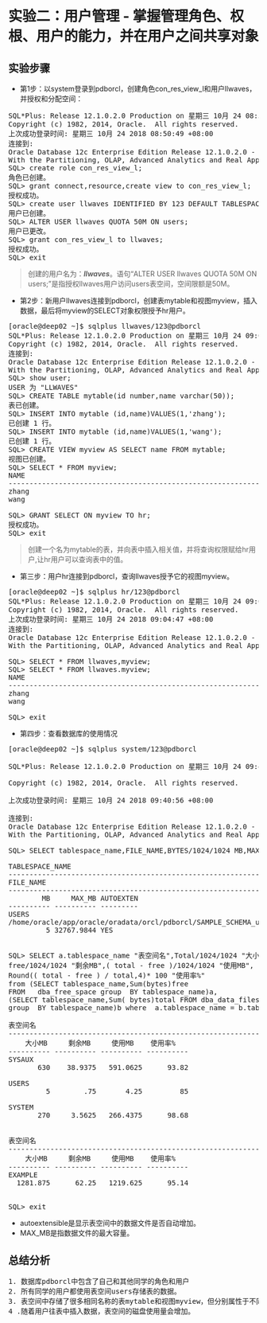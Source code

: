 # 实验二：用户管理 - 掌握管理角色、权根、用户的能力，并在用户之间共享对象
## 实验步骤
* 第1步：以system登录到pdborcl，创建角色con_res_view_l和用户llwaves，并授权和分配空间：
<pre>
SQL*Plus: Release 12.1.0.2.0 Production on 星期三 10月 24 08:51:07 2018
Copyright (c) 1982, 2014, Oracle.  All rights reserved.
上次成功登录时间: 星期三 10月 24 2018 08:50:49 +08:00
连接到:
Oracle Database 12c Enterprise Edition Release 12.1.0.2.0 - 64bit Production
With the Partitioning, OLAP, Advanced Analytics and Real Application Testing options
SQL> create role con_res_view_l;
角色已创建。
SQL> grant connect,resource,create view to con_res_view_l;
授权成功。
SQL> create user llwaves IDENTIFIED BY 123 DEFAULT TABLESPACE users TEMPORARY TABLESPACE temp;
用户已创建。
SQL> ALTER USER llwaves QUOTA 50M ON users;
用户已更改。
SQL> grant con_res_view_l to llwaves;
授权成功。
SQL> exit
</pre>
> 创建的用户名为：***llwaves***。语句“ALTER USER llwaves QUOTA 50M ON users;”是指授权llwaves用户访问users表空间，空间限额是50M。
* 第2步：新用户llwaves连接到pdborcl，创建表mytable和视图myview，插入数据，最后将myview的SELECT对象权限授予hr用户。
<pre>
[oracle@deep02 ~]$ sqlplus llwaves/123@pdborcl
SQL*Plus: Release 12.1.0.2.0 Production on 星期三 10月 24 09:01:02 2018
Copyright (c) 1982, 2014, Oracle.  All rights reserved.
连接到:
Oracle Database 12c Enterprise Edition Release 12.1.0.2.0 - 64bit Production
With the Partitioning, OLAP, Advanced Analytics and Real Application Testing options
SQL> show user;
USER 为 "LLWAVES"
SQL> CREATE TABLE mytable(id number,name varchar(50));
表已创建。
SQL> INSERT INTO mytable (id,name)VALUES(1,'zhang');
已创建 1 行。
SQL> INSERT INTO mytable (id,name)VALUES(1,'wang');
已创建 1 行。
SQL> CREATE VIEW myview AS SELECT name FROM mytable;
视图已创建。
SQL> SELECT * FROM myview;
NAME
--------------------------------------------------------------------------------
zhang
wang

SQL> GRANT SELECT ON myview TO hr;
授权成功。
SQL> exit
</pre>
> 创建一个名为mytable的表，并向表中插入相关值，并将查询权限赋给hr用户,让hr用户可以查询表中的值。
* 第三步：用户hr连接到pdborcl，查询llwaves授予它的视图myview。
<pre>
[oracle@deep02 ~]$ sqlplus hr/123@pdborcl
SQL*Plus: Release 12.1.0.2.0 Production on 星期三 10月 24 09:05:18 2018
Copyright (c) 1982, 2014, Oracle.  All rights reserved.
上次成功登录时间: 星期三 10月 24 2018 09:04:47 +08:00
连接到:
Oracle Database 12c Enterprise Edition Release 12.1.0.2.0 - 64bit Production
With the Partitioning, OLAP, Advanced Analytics and Real Application Testing options

SQL> SELECT * FROM llwaves,myview;
SQL> SELECT * FROM llwaves.myview;
NAME
--------------------------------------------------------------------------------
zhang
wang

SQL> exit
</pre>
* 第四步：查看数据库的使用情况
<pre>
[oracle@deep02 ~]$ sqlplus system/123@pdborcl

SQL*Plus: Release 12.1.0.2.0 Production on 星期三 10月 24 09:41:12 2018

Copyright (c) 1982, 2014, Oracle.  All rights reserved.

上次成功登录时间: 星期三 10月 24 2018 09:40:56 +08:00

连接到:
Oracle Database 12c Enterprise Edition Release 12.1.0.2.0 - 64bit Production
With the Partitioning, OLAP, Advanced Analytics and Real Application Testing options

SQL> SELECT tablespace_name,FILE_NAME,BYTES/1024/1024 MB,MAXBYTES/1024/1024 MAX_MB,autoextensible FROM dba_data_files  WHERE  tablespace_name='USERS ';

TABLESPACE_NAME
--------------------------------------------------------------------------------
FILE_NAME
--------------------------------------------------------------------------------
        MB     MAX_MB AUTOEXTEN
---------- ---------- ---------
USERS
/home/oracle/app/oracle/oradata/orcl/pdborcl/SAMPLE_SCHEMA_users01.dbf
         5 32767.9844 YES


SQL> SELECT a.tablespace_name "表空间名",Total/1024/1024 "大小MB",
free/1024/1024 "剩余MB",( total - free )/1024/1024 "使用MB",
Round(( total - free ) / total,4)* 100 "使用率%"
from (SELECT tablespace_name,Sum(bytes)free
FROM   dba_free_space group  BY tablespace_name)a,
(SELECT tablespace_name,Sum( bytes)total FROM dba_data_files
group  BY tablespace_name)b where  a.tablespace_name = b.tablespace_name;

表空间名
--------------------------------------------------------------------------------
    大小MB     剩余MB     使用MB    使用率%
---------- ---------- ---------- ----------
SYSAUX
       630    38.9375   591.0625      93.82

USERS
         5        .75       4.25         85

SYSTEM
       270     3.5625   266.4375      98.68


表空间名
--------------------------------------------------------------------------------
    大小MB     剩余MB     使用MB    使用率%
---------- ---------- ---------- ----------
EXAMPLE
  1281.875      62.25   1219.625      95.14


SQL> exit
</pre>
* autoextensible是显示表空间中的数据文件是否自动增加。
* MAX_MB是指数据文件的最大容量。
## 总结分析
<pre>
1. 数据库pdborcl中包含了自己和其他同学的角色和用户
2. 所有同学的用户都使用表空间users存储表的数据。
3. 表空间中存储了很多相同名称的表mytable和视图myview，但分别属性于不同的用户，不会引起混淆。
4 .随着用户往表中插入数据，表空间的磁盘使用量会增加。
</pre>
